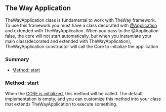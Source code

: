 ## The Way Application

TheWayApplication class is fundamental to work with TheWay framework.
To use this framework you must have a class decorated with [@Application](documentation/the-way/core/decorator/core-decorators.md#application) and extended with TheWayApplication.
When you pass to the @Application false, the core will not start automatically,
but when you instantiate your main class(decorated and extended with TheWayApplication), TheWayApplication constructor will call the Core to initialize the application.

### Summary

 - [Method: start](#method-start)

### Method: start

When the [CORE is initialized](documentation/the-way/core/core.md#step-after-initialization), this method will be called. The default implementation is empty,
and you can customize this method into your class that extends TheWayApplication to execute something.